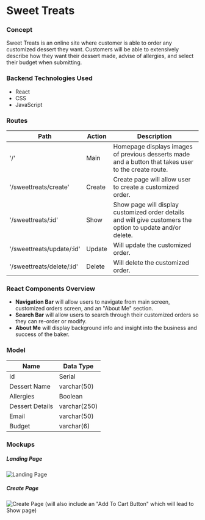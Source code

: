 # Sweet Treats
### Concept
Sweet Treats is an online site where customer is able to order any customized dessert they want. Customers will be able to extensively describe how they want their dessert made, advise of allergies, and select their budget when submitting.

### Backend Technologies Used

* React
* CSS
* JavaScript

### Routes
|Path|Action| Description
|----|----|----|
|'/'| Main | Homepage displays images of previous desserts made and a button that takes user to the create route.
|'/sweettreats/create'| Create| Create page will allow user to create a customized order.
|'/sweettreats/:id' | Show | Show page will display customized order details and will give customers the option to update and/or delete.
|'/sweettreats/update/:id' | Update | Will update the customized order.
|'/sweettreats/delete/:id' | Delete | Will delete the customized order.

### React Components Overview

* **Navigation Bar** will allow users to navigate from main screen, customized orders screen, and an "About Me" section.
* **Search Bar** will allow users to search through their customized orders so they can re-order or modify.
* **About Me** will display background info and insight into the business and success of the baker.

### Model

|Name|Data Type|
|----|----|
|id| Serial |
| Dessert Name | varchar(50)
| Allergies | Boolean|
| Dessert Details | varchar(250) |
| Email | varchar(50)|
| Budget | varchar(6)|

### Mockups

##### Landing Page
![Landing Page](https://i.imgur.com/AO8SdFV.png)

##### Create Page
![Create Page](https://i.imgur.com/4iHktP7.png)
(will also include an "Add To Cart Button" which will lead to Show page)